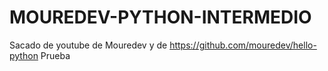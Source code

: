 # MOUREDEV-PYTHON-INTERMEDIO

Sacado de youtube de Mouredev y de https://github.com/mouredev/hello-python
Prueba